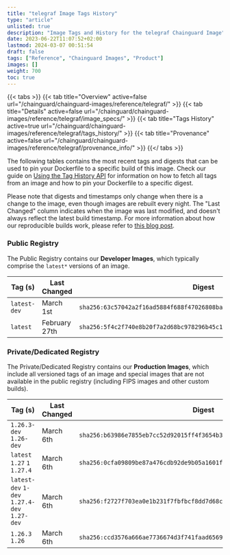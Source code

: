 ```yaml
---
title: "telegraf Image Tags History"
type: "article"
unlisted: true
description: "Image Tags and History for the telegraf Chainguard Image"
date: 2023-06-22T11:07:52+02:00
lastmod: 2024-03-07 00:51:54
draft: false
tags: ["Reference", "Chainguard Images", "Product"]
images: []
weight: 700
toc: true
---
```


{{< tabs >}}
{{< tab title="Overview" active=false url="/chainguard/chainguard-images/reference/telegraf/" >}}
{{< tab title="Details" active=false url="/chainguard/chainguard-images/reference/telegraf/image_specs/" >}}
{{< tab title="Tags History" active=true url="/chainguard/chainguard-images/reference/telegraf/tags_history/" >}}
{{< tab title="Provenance" active=false url="/chainguard/chainguard-images/reference/telegraf/provenance_info/" >}}
{{</ tabs >}}

The following tables contains the most recent tags and digests that can be used to pin your Dockerfile to a specific build of this image. Check our guide on [Using the Tag History API](/chainguard/chainguard-images/using-the-tag-history-api/) for information on how to fetch all tags from an image and how to pin your Dockerfile to a specific digest.

Please note that digests and timestamps only change when there is a change to the image, even though images are rebuilt every night. The "Last Changed" column indicates when the image was last modified, and doesn't always reflect the latest build timestamp. For more information about how our reproducible builds work, please refer to [this blog post](https://www.chainguard.dev/unchained/reproducing-chainguards-reproducible-image-builds).

### Public Registry
The Public Registry contains our **Developer Images**, which typically comprise the `latest*` versions of an image.

| Tag (s)       | Last Changed  | Digest                                                                    |
|---------------|---------------|---------------------------------------------------------------------------|
|  `latest-dev` | March 1st     | `sha256:63c57042a2f16ad5884f688f47026808bab7a8ca13a1691554d92e384b042a3c` |
|  `latest`     | February 27th | `sha256:5f4c2f740e8b20f7a2d68bc978296b45c14bb52dfdef0ad5d2258b8d3a07aecd` |


### Private/Dedicated Registry
The Private/Dedicated Registry contains our **Production Images**, which include all versioned tags of an image and special images that are not available in the public registry (including FIPS images and other custom builds).

| Tag (s)                                       | Last Changed | Digest                                                                    |
|-----------------------------------------------|--------------|---------------------------------------------------------------------------|
|  `1.26.3-dev` `1.26-dev`                      | March 6th    | `sha256:b63986e7855eb7cc52d92015ff4f3654b325697eaf44d72f95bfc06072245399` |
|  `latest` `1.27` `1` `1.27.4`                 | March 6th    | `sha256:0cfa09809be87a476cdb92de9b05a1601f9061562998119f72cd76c3115f103f` |
|  `latest-dev` `1-dev` `1.27.4-dev` `1.27-dev` | March 6th    | `sha256:f2727f703ea0e1b231f7fbfbcf8dd7d68cc30b3fb3ba2cbb6747960feea4ad6e` |
|  `1.26.3` `1.26`                              | March 6th    | `sha256:ccd3576a666ae7736674d3f741faad6569ec7395ae9852f337f056adc61e50c8` |

